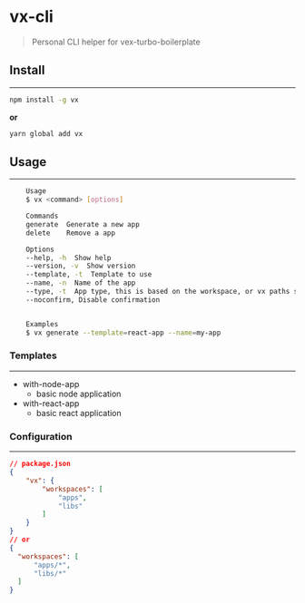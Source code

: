 # vx-cli

> Personal CLI helper for vex-turbo-boilerplate

## Install
----------

```bash
npm install -g vx
```
**or**
```bash
yarn global add vx
```

## Usage
----------
```bash
    Usage
    $ vx <command> [options]

    Commands
    generate  Generate a new app
    delete    Remove a app

    Options
    --help, -h  Show help
    --version, -v  Show version
    --template, -t  Template to use
    --name, -n  Name of the app
    --type, -t  App type, this is based on the workspace, or vx paths settings
    --noconfirm, Disable confirmation


    Examples
    $ vx generate --template=react-app --name=my-app
```

### **Templates**
----------
- with-node-app
  - basic node application
- with-react-app
  - basic react application

### **Configuration**
----------
```json
// package.json
{
    "vx": {
        "workspaces": [
            "apps",
            "libs"
        ]
    }
}
// or
{
  "workspaces": [
      "apps/*",
      "libs/*"
  ]
}
```